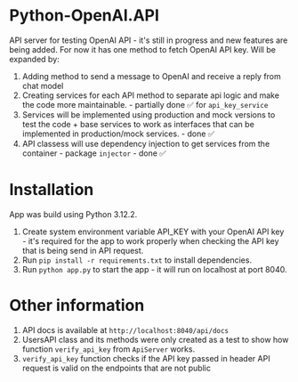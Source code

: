 # Python-OpenAI.API

API server for testing OpenAI API - it's still in progress and new features are being added. For now it has one method to fetch OpenAI API key. Will be expanded by:

1. Adding method to send a message to OpenAI and receive a reply from chat model
2. Creating services for each API method to separate api logic and make the code more maintainable. - partially done ✅ for `api_key_service`
3. Services will be implemented using production and mock versions to test the code + base services to work as interfaces that can be implemented in production/mock services. - done ✅
4. API classess will use dependency injection to get services from the container - package `injector` - done ✅

# Installation

App was build using Python 3.12.2.

1. Create system environment variable API_KEY with your OpenAI API key - it's required for the app to work properly when checking the API key that is being send in API request.
2. Run `pip install -r requirements.txt` to install dependencies.
3. Run `python app.py` to start the app - it will run on localhost at port 8040.

# Other information

1. API docs is available at `http://localhost:8040/api/docs`
2. UsersAPI class and its methods were only created as a test to show how function `verify_api_key` from `ApiServer` works.
3. `verify_api_key` function checks if the API key passed in header API request is valid on the endpoints that are not public

